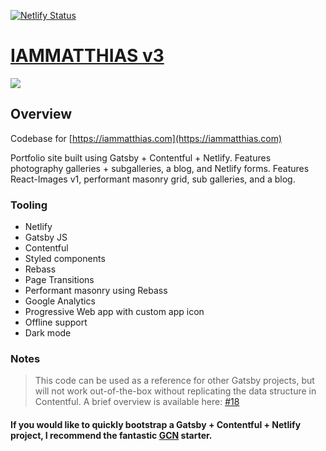 [![Netlify Status](https://api.netlify.com/api/v1/badges/33c746c0-e9c5-4853-ae92-f721211dd417/deploy-status)](https://app.netlify.com/sites/iamnet/deploys)

# [IAMMATTHIAS v3](https://iammatthias.com)

![](https://user-images.githubusercontent.com/5431737/52232080-7243b980-2870-11e9-8432-a41881f8e5d0.png)

## Overview
Codebase for [https://iammatthias.com](https://iammatthias.com)

Portfolio site built using Gatsby + Contentful + Netlify. Features photography galleries + subgalleries, a blog, and Netlify forms. Features React-Images v1, performant masonry grid, sub galleries, and a blog. 

### Tooling
- Netlify
- Gatsby JS
- Contentful
- Styled components
- Rebass
- Page Transitions
- Performant masonry using Rebass
- Google Analytics
- Progressive Web app with custom app icon
- Offline support
- Dark mode

### Notes

> This code can be used as a reference for other Gatsby projects, but will not work out-of-the-box without replicating the data structure in Contentful. A brief overview is available here: [#18](https://github.com/iammatthias/.com/issues/18)

#### If you would like to quickly bootstrap a Gatsby + Contentful + Netlify project, I recommend the fantastic [GCN](https://github.com/ryanwiemer/gatsby-starter-gcn) starter.
